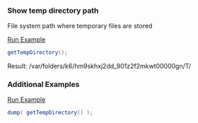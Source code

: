 ### Show temp directory path

File system path where temporary files are stored

<a href="https://try.boxlang.io/?code=eJxLTy0JSc0tcMksSk0uyS%2Bq1NC05gIAUi4HIg%3D%3D" target="_blank">Run Example</a>

```java
getTempDirectory();

```

Result: /var/folders/k6/hm9skhxj2dd_901z2f2mkwt00000gn/T/

### Additional Examples

<a href="https://try.boxlang.io/?code=eJxLKc0t0FBITy0JSc0tcMksSk0uyS%2Bq1NBU0LTmAgCU0glp" target="_blank">Run Example</a>

```java
dump( getTempDirectory() );

```


